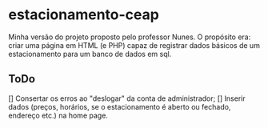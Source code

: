 # estacionamento-ceap
Minha versão do projeto proposto pelo professor Nunes. O propósito era: criar uma página em HTML (e PHP) capaz de registrar dados básicos de um estacionamento para um banco de dados em sql.

## ToDo
[] Consertar os erros ao "deslogar" da conta de administrador;
[] Inserir dados (preços, horários, se o estacionamento é aberto ou fechado, endereço etc.) na home page.
